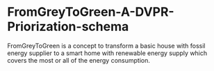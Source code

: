 # FromGreyToGreen-A-DVPR-Priorization-schema
FromGreyToGreen is a concept to transform a basic house with fossil energy supplier to a smart home with renewable energy supply which covers the most or all of the energy consumption.
